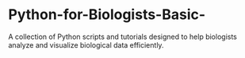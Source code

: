 # Python-for-Biologists-Basic-
A collection of Python scripts and tutorials designed to help biologists analyze and visualize biological data efficiently.
